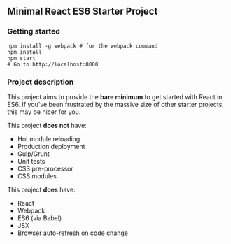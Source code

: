 ## Minimal React ES6 Starter Project

### Getting started

```ShellSession
npm install -g webpack # for the webpack command
npm install
npm start
# Go to http://localhost:8080
```

### Project description

This project aims to provide the **bare minimum** to get started with React in ES6.
If you've been frustrated by the massive size of other starter projects, this may
be nicer for you.  

This project **does not** have:

 * Hot module reloading
 * Production deployment
 * Gulp/Grunt
 * Unit tests
 * CSS pre-processor
 * CSS modules

This project **does** have:

 * React
 * Webpack
 * ES6 (via Babel)
 * JSX
 * Browser auto-refresh on code change
